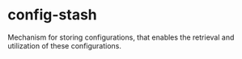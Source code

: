 # config-stash
Mechanism for storing configurations, that enables the retrieval and utilization of these configurations.
